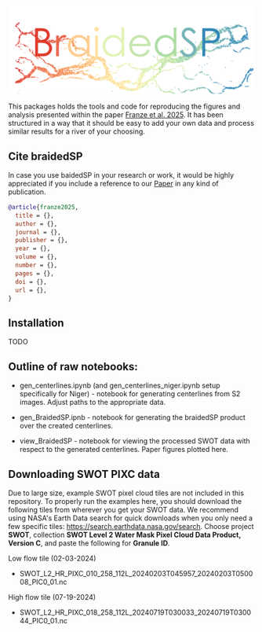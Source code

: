 ![BraidedSP](images/braidedsp.png)

This packages holds the tools and code for reproducing the figures and analysis presented within the paper [Franze et al. 2025](link_to_DOI). It has been structured in a way that it should be easy to add your own data and process similar results for a river of your choosing.

## Cite braidedSP

In case you use baidedSP in your research or work, it would be highly appreciated if you include a reference to our [Paper](link_to_DOI) in any kind of publication.

```bibtex
@article{franze2025,
  title = {},
  author = {},
  journal = {},
  publisher = {},
  year = {},
  volume = {},
  number = {},
  pages = {},
  doi = {},
  url = {},
}
```

## Installation
TODO

## Outline of raw notebooks:

- gen_centerlines.ipynb (and gen_centerlines_niger.ipynb setup specifically for Niger) - notebook for generating centerlines from S2 images. Adjust paths to the appropriate data.

- gen_BraidedSP.ipnb - notebook for generating the braidedSP product over the created centerlines.

- view_BraidedSP - notebook for viewing the processed SWOT data with respect to the generated centerlines. Paper figures plotted here.

## Downloading SWOT PIXC data
Due to large size, example SWOT pixel cloud tiles are not included in this repository. To properly run the examples here, you should download the following tiles from wherever you get your SWOT data. We recommend using NASA's Earth Data search for quick downloads when you only need a few specific tiles: https://search.earthdata.nasa.gov/search. Choose project **SWOT**, collection **SWOT Level 2 Water Mask Pixel Cloud Data Product, Version C**, and paste the following for **Granule ID**.

Low flow tile (02-03-2024)
- SWOT_L2_HR_PIXC_010_258_112L_20240203T045957_20240203T050008_PIC0_01.nc

High flow tile (07-19-2024)
- SWOT_L2_HR_PIXC_018_258_112L_20240719T030033_20240719T030044_PIC0_01.nc